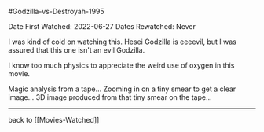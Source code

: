 #Godzilla-vs-Destroyah-1995

Date First Watched:  2022-06-27
Dates Rewatched:  Never

I was kind of cold on watching this.  Hesei Godzilla is eeeevil, but I was assured that this one isn't an evil Godzilla.

I know too much physics to appreciate the weird use of oxygen in this movie.

Magic analysis from a tape...  Zooming in on a tiny smear to get a clear image...  3D image produced from that tiny smear on the tape...

---
back to [[Movies-Watched]]